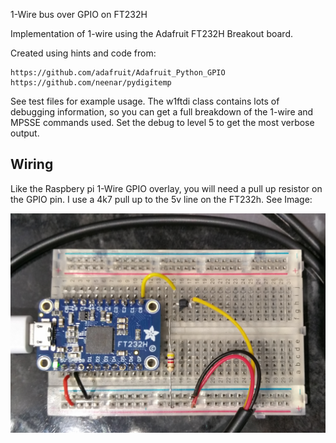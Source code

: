 1-Wire bus over GPIO on FT232H

Implementation of 1-wire using the Adafruit FT232H Breakout board.

Created using hints and code from:

    https://github.com/adafruit/Adafruit_Python_GPIO
    https://github.com/neenar/pydigitemp

See test files for example usage. The w1ftdi class contains lots of debugging information, so you can get a full
breakdown of the 1-wire and MPSSE commands used. Set the debug to level 5 to get the most verbose output.

## Wiring

Like the Raspbery pi 1-Wire GPIO overlay, you will need a pull up resistor on the GPIO pin. I use a 4k7 pull up to the 5v line on the FT232h. See Image:

![FT232H Wiring](https://raw.githubusercontent.com/TuxInvader/ft232h-1wire/master/resources/wiring.jpg "FT232H wiring")


